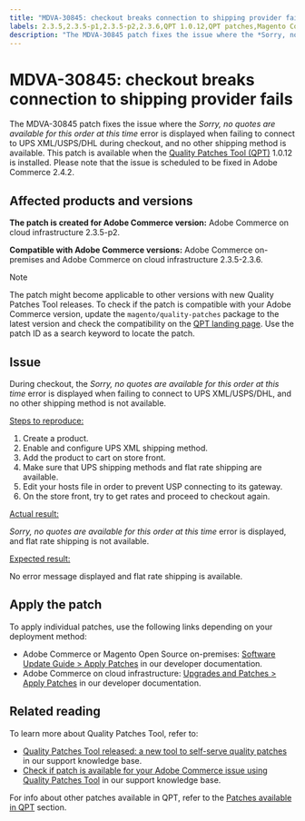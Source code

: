 ```yaml
---
title: "MDVA-30845: checkout breaks connection to shipping provider fails"
labels: 2.3.5,2.3.5-p1,2.3.5-p2,2.3.6,QPT 1.0.12,QPT patches,Magento Commerce,Magento Commerce Cloud,Quality Patches Tool,checkout,shipping,support tools,cloud infrastructure,on-premises
description: "The MDVA-30845 patch fixes the issue where the *Sorry, no quotes are available for this order at this time* error is displayed when failing to connect to UPS XML/USPS/DHL during checkout, and no other shipping method is available. This patch is available when the [Quality Patches Tool (QPT)](https://support.magento.com/hc/en-us/articles/360047139492) 1.0.12 is installed. Please note that the issue is scheduled to be fixed in Adobe Commerce 2.4.2."
---
```


# MDVA-30845: checkout breaks connection to shipping provider fails

The MDVA-30845 patch fixes the issue where the *Sorry, no quotes are available for this order at this time* error is displayed when failing to connect to UPS XML/USPS/DHL during checkout, and no other shipping method is available. This patch is available when the [Quality Patches Tool (QPT)](https://support.magento.com/hc/en-us/articles/360047139492) 1.0.12 is installed. Please note that the issue is scheduled to be fixed in Adobe Commerce 2.4.2.

## Affected products and versions

 **The patch is created for Adobe Commerce version:** Adobe Commerce on cloud infrastructure 2.3.5-p2.

 **Compatible with Adobe Commerce versions:** Adobe Commerce on-premises and Adobe Commerce on cloud infrastructure 2.3.5-2.3.6.

>[!NOTE]
>
>The patch might become applicable to other versions with new Quality Patches Tool releases. To check if the patch is compatible with your Adobe Commerce version, update the `magento/quality-patches` package to the latest version and check the compatibility on the [QPT landing page](https://devdocs.magento.com/quality-patches/tool.html#patch-grid). Use the patch ID as a search keyword to locate the patch.

## Issue

During checkout, the *Sorry, no quotes are available for this order at this time* error is displayed when failing to connect to UPS XML/USPS/DHL, and no other shipping method is not available.

<u>Steps to reproduce:</u>

1. Create a product.
1. Enable and configure UPS XML shipping method.
1. Add the product to cart on store front.
1. Make sure that UPS shipping methods and flat rate shipping are available.
1. Edit your hosts file in order to prevent USP connecting to its gateway.
1. On the store front, try to get rates and proceed to checkout again.

<u>Actual result:</u>

*Sorry, no quotes are available for this order at this time* error is displayed, and flat rate shipping is not available.

<u>Expected result:</u>

No error message displayed and flat rate shipping is available.

## Apply the patch

To apply individual patches, use the following links depending on your deployment method:

* Adobe Commerce or Magento Open Source on-premises: [Software Update Guide > Apply Patches](https://devdocs.magento.com/guides/v2.4/comp-mgr/patching/mqp.html) in our developer documentation.
* Adobe Commerce on cloud infrastructure: [Upgrades and Patches > Apply Patches](https://devdocs.magento.com/cloud/project/project-patch.html) in our developer documentation.


## Related reading

To learn more about Quality Patches Tool, refer to:

* [Quality Patches Tool released: a new tool to self-serve quality patches](https://support.magento.com/hc/en-us/articles/360047139492) in our support knowledge base.
* [Check if patch is available for your Adobe Commerce issue using Quality Patches Tool](https://support.magento.com/hc/en-us/articles/360047125252) in our support knowledge base.

For info about other patches available in QPT, refer to the [Patches available in QPT](https://support.magento.com/hc/en-us/sections/360010506631-Patches-available-in-MQP-tool-) section.
